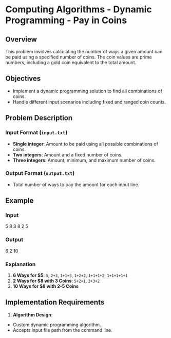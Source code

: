 # Computing Algorithms - Dynamic Programming - Pay in Coins

## Overview

This problem involves calculating the number of ways a given amount can be paid using a specified number of coins. The coin values are prime numbers, including a gold coin equivalent to the total amount.

## Objectives

- Implement a dynamic programming solution to find all combinations of coins.
- Handle different input scenarios including fixed and ranged coin counts.

## Problem Description

### Input Format (`input.txt`)

- **Single integer**: Amount to be paid using all possible combinations of coins.
- **Two integers**: Amount and a fixed number of coins.
- **Three integers**: Amount, minimum, and maximum number of coins.

### Output Format (`output.txt`)

- Total number of ways to pay the amount for each input line.

## Example

### Input
5
8 3
8 2 5

### Output
6
2
10

### Explanation
1. **6 Ways for $5**: `5`, `2+3`, `1+1+3`, `1+2+2`, `1+1+1+2`, `1+1+1+1+1`
2. **2 Ways for $8 with 3 Coins**: `5+2+1`, `3+3+2`
3. **10 Ways for $8 with 2-5 Coins**

## Implementation Requirements

1. **Algorithm Design**:
  - Custom dynamic programming algorithm.
  - Accepts input file path from the command line.